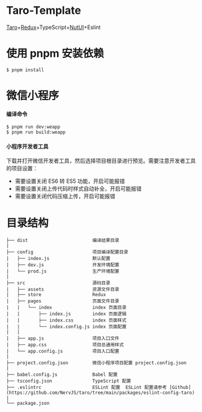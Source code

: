 # Taro-Template
[Taro](https://taro-docs.jd.com/docs/)+[Redux](https://www.redux.org.cn/tutorials/)+TypeScript+[NutUI](https://nutui.jd.com/)+Eslint



# 使用 pnpm 安装依赖
```
$ pnpm install
```

# 微信小程序
#### 编译命令
```
$ pnpm run dev:weapp
$ pnpm run build:weapp
```
#### 小程序开发者工具
下载并打开微信开发者工具，然后选择项目根目录进行预览。需要注意开发者工具的项目设置：
- 需要设置关闭 ES6 转 ES5 功能，开启可能报错
- 需要设置关闭上传代码时样式自动补全，开启可能报错
- 需要设置关闭代码压缩上传，开启可能报错


# 目录结构
```
├── dist                        编译结果目录
|
├── config                      项目编译配置目录
|   ├── index.js                默认配置
|   ├── dev.js                  开发环境配置
|   └── prod.js                 生产环境配置
|
├── src                         源码目录
|   ├── assets                  资源文件目录
|   ├── store                   Redux
|   ├── pages                   页面文件目录
|   |   └── index               index 页面目录
|   |       ├── index.js        index 页面逻辑
|   |       ├── index.css       index 页面样式
|   |       └── index.config.js index 页面配置
|   |
|   ├── app.js                  项目入口文件
|   ├── app.css                 项目总通用样式
|   └── app.config.js           项目入口配置
|
├── project.config.json         微信小程序项目配置 project.config.json
|
├── babel.config.js             Babel 配置
├── tsconfig.json               TypeScript 配置
├── .eslintrc                   ESLint 配置  ESLint 配置请参考 [Github](https://github.com/NervJS/taro/tree/main/packages/eslint-config-taro)
|
└── package.json
```


